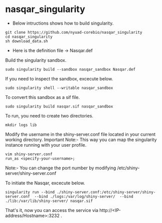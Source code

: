 # nasqar_singularity

- Below intructions shows how to build singularity.

```
git clone https://github.com/nyuad-corebio/nasqar_singularity
cd nasqar_singularity
sh download_data.sh
```

- Here is the definition file -> Nasqar.def 

Build the singularity sandbox.
```
sudo singularity build --sandbox nasqar_sandbox Nasqar.def
```

If you need to inspect the sandbox, excecute below. 
```
sudo singularity shell --writable nasqar_sandbox
```


To convert this sandbox as a sif file.
```
sudo singularity build nasqar.sif nasqar_sandbox
```

To run, you need to create two directories.  
```
mkdir logs lib
```

Modify the username in the shiny-server.conf file located in your current working directory. 
Important Note:- This way you can map the singularity instance running with your user profile.  
```
vim shiny-server.conf
run_as <specify-your-username>;
```

Note:- You can change the port number by modifying /etc/shiny-server/shiny-server.conf

To initiate the Nasqar, excecute below.
```
singularity run --bind ./shiny-server.conf:/etc/shiny-server/shiny-server.conf  --bind ./logs:/var/log/shiny-server/  --bind ./lib:/var/lib/shiny-server/ nasqar.sif
```

That's it, now you can access the service via http://<IP-address/Hostname>:3232 .
